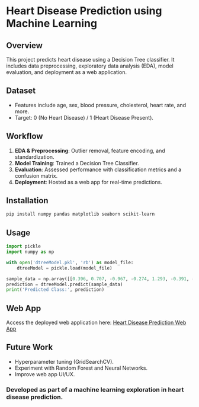 # Heart Disease Prediction using Machine Learning

## Overview
This project predicts heart disease using a Decision Tree classifier. It includes data preprocessing, exploratory data analysis (EDA), model evaluation, and deployment as a web application.

## Dataset
- Features include age, sex, blood pressure, cholesterol, heart rate, and more.
- Target: 0 (No Heart Disease) / 1 (Heart Disease Present).

## Workflow
1. **EDA & Preprocessing**: Outlier removal, feature encoding, and standardization.
2. **Model Training**: Trained a Decision Tree Classifier.
3. **Evaluation**: Assessed performance with classification metrics and a confusion matrix.
4. **Deployment**: Hosted as a web app for real-time predictions.

## Installation
```bash
pip install numpy pandas matplotlib seaborn scikit-learn
```

## Usage
```python
import pickle
import numpy as np

with open('dtreeModel.pkl', 'rb') as model_file:
    dtreeModel = pickle.load(model_file)

sample_data = np.array([[0.396, 0.707, -0.967, -0.274, 1.293, -0.391, -1.104, 0.956, -0.707, -0.963, 0.998, 2.033, 1.184]])
prediction = dtreeModel.predict(sample_data)
print('Predicted Class:', prediction)
```

## Web App
Access the deployed web application here: [Heart Disease Prediction Web App](
https://heartdiseasedetection-taniya.streamlit.app/)

## Future Work
- Hyperparameter tuning (GridSearchCV).
- Experiment with Random Forest and Neural Networks.
- Improve web app UI/UX.

### Developed as part of a machine learning exploration in heart disease prediction.
